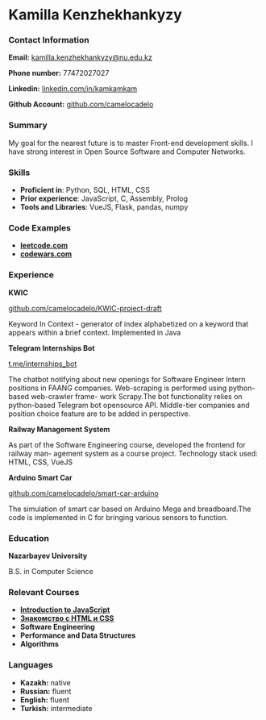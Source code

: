 # Kamilla Kenzhekhankyzy

### Contact Information

**Email:** kamilla.kenzhekhankyzy@nu.edu.kz

**Phone number:** 77472027027

**Linkedin:** [linkedin.com/in/kamkamkam](https://www.linkedin.com/in/kamkamkam/)

**Github Account:** [github.com/camelocadelo](https://github.com/camelocadelo)

### Summary

My goal for the nearest future is to master Front-end development skills. I have strong interest in Open Source Software and Computer Networks. 

### Skills

+ **Proficient in**: Python, SQL, HTML, CSS
+ **Prior experience**: JavaScript, C, Assembly, Prolog
+ **Tools and Libraries**: VueJS, Flask, pandas, numpy

### Code Examples

+ **[leetcode.com](https://leetcode.com/camelcodel/)**
+ **[codewars.com](https://www.codewars.com/users/camelocadelo)**

### Experience

**KWIC**

[github.com/camelocadelo/KWIC-project-draft](https://github.com/camelocadelo/KWIC-project-draft)

Keyword In Context - generator of index alphabetized on a keyword that appears
within a brief context. Implemented in Java
 
**Telegram Internships Bot**

[t.me/internships_bot](https://t.me/internships_bot)

The chatbot notifying about new openings for Software Engineer Intern positions in
FAANG companies. Web-scraping is performed using python-based web-crawler frame-
work Scrapy.The bot functionality relies on python-based Telegram bot opensource
API. Middle-tier companies and position choice feature are to be added in perspective.

**Railway Management System**

As part of the Software Engineering course, developed the frontend for railway man-
agement system as a course project. Technology stack used: HTML, CSS, VueJS

**Arduino Smart Car**

[github.com/camelocadelo/smart-car-arduino](https://github.com/camelocadelo/smart-car-arduino)

The simulation of smart car based on Arduino Mega and breadboard.The code is
implemented in C for bringing various sensors to function.


### Education

**Nazarbayev University**

B.S. in Computer Science 

### Relevant Courses
+ **[Introduction to JavaScript](https://www.codecademy.com/learn/introduction-to-javascript)**
+ **[Знакомство с HTML и CSS](https://htmlacademy.ru/courses/basic-html-css)**
+ **Software Engineering**
+ **Performance and Data Structures**
+ **Algorithms**

### Languages

+ **Kazakh:** native
+ **Russian:** fluent
+ **English:** fluent
+ **Turkish:** intermediate 

